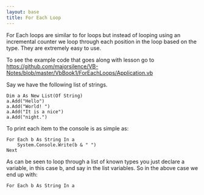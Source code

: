 ```yaml
---
layout: base
title: For Each Loop
---
```


For Each loops are similar to for loops but instead of looping using an incremental counter we loop through each position in the loop based on the type.  They are extremely easy to use.

To see the example code that goes along with lesson go to https://github.com/majorsilence/VB-Notes/blob/master/VbBook1/ForEachLoops/Application.vb

Say we have the following list of strings.
```vb.net
Dim a As New List(Of String)
a.Add("Hello")
a.Add("World! ")
a.Add("It is a nice")
a.Add("night.")
```

To print each item to the console is as simple as:
```vb.net
For Each b As String In a
    System.Console.Write(b & " ")
Next
```

As can be seen to loop through a list of known types you just declare a variable, in this case b, and say in the list variables.  So in the above case we end up with:
```vb.net
For Each b As String In a
```


